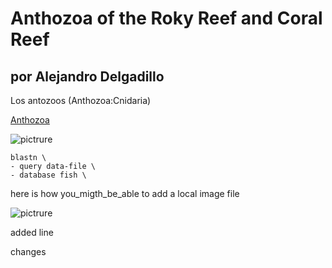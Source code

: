 # Anthozoa of the Roky Reef and Coral Reef 
por Alejandro Delgadillo
---

Los antozoos (Anthozoa:Cnidaria)

[Anthozoa](http://naturalista.conabio.gob.mx/taxa/47533-Anthozoa)

![pictrure](http://anthozoa.info/Photos/Welcome/Anthozoans.jpg)

```
blastn \
- query data-file \
- database fish \ 
```

here is how you_migth_be_able to add a local image file

![pictrure](./img/images.jpeg/)

added line

changes 
